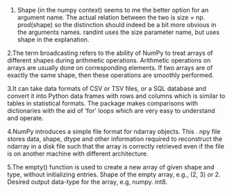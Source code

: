 1. Shape (in the numpy context) seems to me the better option for an argument name. The actual relation between the two is size = np. prod(shape) so the distinction should indeed be a bit more obvious in the arguments names. randint uses the size parameter name, but uses shape in the explanation.

2.The term broadcasting refers to the ability of NumPy to treat arrays of different shapes during arithmetic operations. Arithmetic operations on arrays are usually done on corresponding elements. If two arrays are of exactly the same shape, then these operations are smoothly performed.

3.It can take data formats of CSV or TSV files, or a SQL database and convert it into Python data frames with rows and columns which is similar to tables in statistical formats. The package makes comparisons with dictionaries with the aid of 'for' loops which are very easy to understand and operate.

4.NumPy introduces a simple file format for ndarray objects. This . npy file stores data, shape, dtype and other information required to reconstruct the ndarray in a disk file such that the array is correctly retrieved even if the file is on another machine with different architecture.

5.The empty() function is used to create a new array of given shape and type, without initializing entries. Shape of the empty array, e.g., (2, 3) or 2. Desired output data-type for the array, e.g, numpy. int8.
